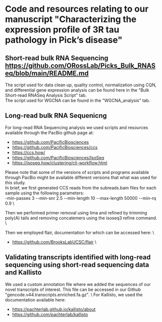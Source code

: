# Code and resources relating to our manuscript "Characterizing the expression profile of 3R tau pathology in Pick’s disease"

## Short-read bulk RNA Sequencing https://github.com/ORossLab/Picks_Bulk_RNASeq/blob/main/README.md

The script used for data clean up, quality control, normalization using CQN, and differential gene expression analysis can be found here in the "Bulk Short-read RNASeq Analysis Script" tab.\
The script used for WGCNA can be found in the "WGCNA_analysis" tab.

## Long-read bulk RNA Sequenicng 

For long-read RNA Sequencing analysis we used scripts and resources available through the PacBio github page at:
* https://github.com/PacificBiosciences
* https://github.com/PacificBiosciences/ccs
* https://ccs.how/
* https://github.com/PacificBiosciences/IsoSeq
* https://isoseq.how/clustering/cli-workflow.html

Please note that some of the versions of scripts and programs available through PacBio might be available different versions that what was used for this study. \
In brief, we first generated CCS reads from the subreads.bam files for each sample using the following parameters: \
-min-passes 3 --min-snr 2.5 --min-length 10 --max-length 50000 --min-rq 0.9 \

Then we performed primer removal using lima and refined by trimming poly(A) tails and removing concatemers using the isoseq3 refine command. \

Then we employed flair, documentation for which can be accessed here: \
* https://github.com/BrooksLabUCSC/flair \




## Validating transcripts identified with long-read sequencing using short-read sequencing data and Kallisto

We used a custom annotation file where we added the sequences of our novel transcripts of interest. This file can be accessed in our Github "gencode.v44.transcripts.enriched.fa.gz". \ 
For Kallisto, we used the documentation available here:
* https://pachterlab.github.io/kallisto/about
* https://github.com/pachterlab/kallisto




